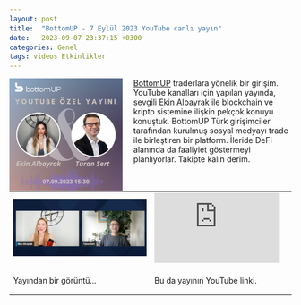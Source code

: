 ```yaml
---
layout: post
title:  "BottomUP - 7 Eylül 2023 YouTube canlı yayın"
date:   2023-09-07 23:37:15 +0300
categories: Genel
tags: videos Etkinlikler
---
```


<img align="left" src="/assets/buttom-up-poster.jpg" style="width:40%; padding-right:20px"> [BottomUP](https://twitter.com/bottomupsocial) traderlara yönelik bir girişim. YouTube kanalları için yapılan yayında, sevgili [Ekin Albayrak](https://twitter.com/EkinAlbayrak9) ile blockchain ve kripto sistemine ilişkin pekçok konuyu konuştuk. BottomUP Türk girişimciler tarafından kurulmuş sosyal medyayı trade ile birleştiren bir platform. İleride DeFi alanında da faaliyiet göstermeyi planlıyorlar. Takipte kalın derim.  

&nbsp;

<table><tr><td style="width:50%">
<img src="/assets/bottom-up-ekran.jpg">
</td>
<td style="width:50%">
<iframe width="224" height="126" src="https://www.youtube.com/embed/EMrIp8KCxK0" frameborder="0" allowfullscreen></iframe></td></tr>
<tr><td style="width:50%; vertical-align:top">
<p>
Yayından bir görüntü...   
</p></td>
<td style="width:50%; vertical-align:top">
<p>Bu da yayının YouTube linki.</p>
</td></tr> 
</table>
